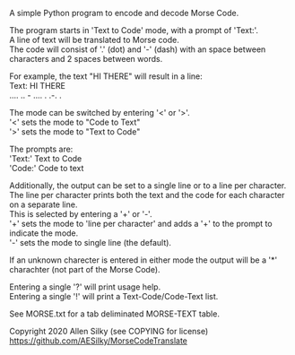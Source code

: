 A simple Python program to encode and decode Morse Code.  
  
The program starts in 'Text to Code' mode, with a prompt of 'Text:'.  
A line of text will be translated to Morse code.  
The code will consist of '.' (dot) and '-' (dash) with an space between characters and 2 
spaces between words.  
  
For example, the text "HI THERE" will result in a line:  
Text: HI THERE  
.... ..  - .... . .-. .  
  
The mode can be switched by entering '<' or '>'.  
'<' sets the mode to "Code to Text"  
'>' sets the mode to "Text to Code"  
  
The prompts are:  
'Text:' Text to Code  
'Code:' Code to text  
  
Additionally, the output can be set to a single line or to a line 
per character.  
The line per character prints both the text and the code for each character on a separate line.  
This is selected by entering a '+' or '-'.  
 '+' sets the mode to 'line per character' and adds a '+' to the prompt to indicate the mode.  
 '-' sets the mode to single line (the default).  
  
If an unknown charecter is entered in either mode 
the output will be a '*' charachter (not part of the Morse Code).  
  
Entering a single '?' will print usage help.  
Entering a single '!' will print a Text-Code/Code-Text list.  
  
See MORSE.txt for a tab deliminated MORSE-TEXT table.  

Copyright 2020 Allen Silky (see COPYING for license)  
https://github.com/AESilky/MorseCodeTranslate
